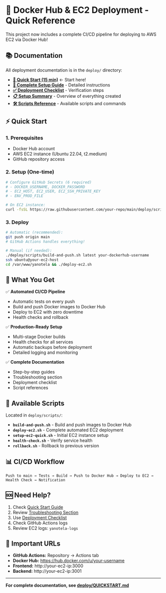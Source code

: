 # 🚀 Docker Hub & EC2 Deployment - Quick Reference

This project now includes a complete CI/CD pipeline for deploying to AWS EC2 via Docker Hub!

## 📚 Documentation

All deployment documentation is in the `deploy/` directory:

- **[📖 Quick Start (15 min)](./deploy/QUICKSTART.md)** ← Start here!
- **[📘 Complete Setup Guide](./deploy/DOCKER-HUB-EC2-SETUP.md)** - Detailed instructions
- **[✅ Deployment Checklist](./deploy/DEPLOYMENT-CHECKLIST.md)** - Verification steps
- **[📋 Setup Summary](./deploy/SETUP-SUMMARY.md)** - Overview of everything created
- **[🛠️ Scripts Reference](./deploy/README.md)** - Available scripts and commands

## ⚡ Quick Start

### 1. Prerequisites
- Docker Hub account
- AWS EC2 instance (Ubuntu 22.04, t2.medium)
- GitHub repository access

### 2. Setup (One-time)
```bash
# Configure GitHub Secrets (6 required)
# - DOCKER_USERNAME, DOCKER_PASSWORD
# - EC2_HOST, EC2_USER, EC2_SSH_PRIVATE_KEY
# - ENV_PROD_FILE

# On EC2 instance:
curl -fsSL https://raw.githubusercontent.com/your-repo/main/deploy/scripts/setup-ec2-quick.sh | bash
```

### 3. Deploy
```bash
# Automatic (recommended):
git push origin main
# GitHub Actions handles everything!

# Manual (if needed):
./deploy/scripts/build-and-push.sh latest your-dockerhub-username
ssh ubuntu@your-ec2-host
cd /var/www/yanotela && ./deploy-ec2.sh
```

## 🎯 What You Get

✅ **Automated CI/CD Pipeline**
- Automatic tests on every push
- Build and push Docker images to Docker Hub
- Deploy to EC2 with zero downtime
- Health checks and rollback

✅ **Production-Ready Setup**
- Multi-stage Docker builds
- Health checks for all services
- Automatic backups before deployment
- Detailed logging and monitoring

✅ **Complete Documentation**
- Step-by-step guides
- Troubleshooting section
- Deployment checklist
- Script references

## 🔧 Available Scripts

Located in `deploy/scripts/`:

- **`build-and-push.sh`** - Build and push images to Docker Hub
- **`deploy-ec2.sh`** - Complete automated EC2 deployment
- **`setup-ec2-quick.sh`** - Initial EC2 instance setup
- **`health-check.sh`** - Verify service health
- **`rollback.sh`** - Rollback to previous version

## 📊 CI/CD Workflow

```
Push to main → Tests → Build → Push to Docker Hub → Deploy to EC2 → Health Check → Notification
```

## 🆘 Need Help?

1. Check [Quick Start Guide](./deploy/QUICKSTART.md)
2. Review [Troubleshooting Section](./deploy/DOCKER-HUB-EC2-SETUP.md#troubleshooting)
3. Use [Deployment Checklist](./deploy/DEPLOYMENT-CHECKLIST.md)
4. Check GitHub Actions logs
5. Review EC2 logs: `yanotela-logs`

## 🔗 Important URLs

- **GitHub Actions:** Repository → Actions tab
- **Docker Hub:** https://hub.docker.com/u/your-username
- **Frontend:** http://your-ec2-ip:3000
- **Backend:** http://your-ec2-ip:3001

---

**For complete documentation, see [deploy/QUICKSTART.md](./deploy/QUICKSTART.md)**
